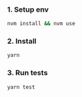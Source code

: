 ### 1. Setup env

```bash
nvm install && nvm use
```

### 2. Install

```bash
yarn
```

### 3. Run tests

```bash
yarn test
```
